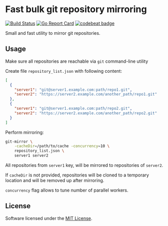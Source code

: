 # Fast bulk git repository mirroring

[![Build Status](https://travis-ci.org/arkady-emelyanov/git-mirror.svg?branch=master)](https://travis-ci.org/arkady-emelyanov/git-mirror)
[![Go Report Card](https://goreportcard.com/badge/github.com/arkady-emelyanov/git-mirror)](https://goreportcard.com/report/github.com/arkady-emelyanov/git-mirror)
[![codebeat badge](https://codebeat.co/badges/379bd888-75ca-4b77-8a1e-0550d1652fd6)](https://codebeat.co/projects/github-com-arkady-emelyanov-git-mirror-master)

Small and fast utility to mirror git repositories.

## Usage

Make sure all repositories are reachable via `git` command-line utility

Create file `repository_list.json` with following content:
```json
[
  {
    "server1": "git@server1.example.com:path/repo1.git",
    "server2": "https://server2.example.com/another_path/repo1.git"
  },
  {
    "server1": "git@server1.example.com:path/repo2.git",
    "server2": "https://server2.example.com/another_path/repo2.git"
  }
]
```

Perform mirroring:
```bash
git-mirror \
    -cacheDir=/path/to/cache -concurrency=10 \
    repository_list.json \
    server1 server2
```

All repositories from `server1` key, will be mirrored to repositories of `server2`.

If `cacheDir` is not provided, repositories will be cloned to a temporary location and 
will be removed up after mirroring.

`concurrency` flag allows to tune number of parallel workers.

## License

Software licensed under the [MIT License](http://www.opensource.org/licenses/MIT).
